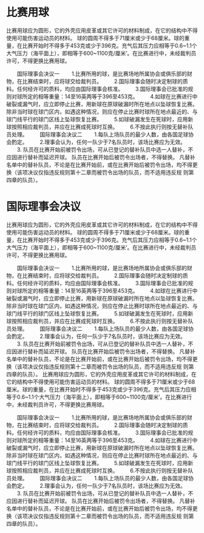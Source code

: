 # 比赛用球

比赛用球应为圆形，它的外壳应用皮革或其它许可的材料制成，在它的结构中不得使用可能伤害运动员的材料。
球的圆周不得多于71厘米或少于68厘米。球的重量，在比赛开始时不得多于453克或少于396克。充气后其压力应相等于0.6~1.1个大气压力（海平面上），即相等于600~1100克/厘米’。在比赛进行中，未经裁判员许可，不得更换比赛用球。

　　国际理事会决议一
　　1.比赛所用的球，是比赛场地所属协会或俱乐部的财物，在比赛结束时，应将球交给裁判员。
　　2.国际理事会随时决定制球的质料。任何经许可的质料，均应由国际理事会核准。
　　3.国际理事会已批准的规则对球所定的相等重量：14至16英两等于396至453克。
　　4.如球在比赛进行中破裂或漏气时，应立即停止比赛，用新球在原球破漏时所在地点以坠球恢复比赛。除非当时球在球门区内，如遇这种情况，则应在停止比赛时球所在地点最近的、与球门线平行的球门区线上坠球恢复比赛。
　　5.如球破漏发生在死球时，应用新球按照相应裁判员，并应在比赛成死球时互换。
　　6.不按此执行则按无替补队员处理。
　　国际理事会决议二
　　1.每队上场队员的最少人数，由各国足球协会酌定。
　　2.理事会认为，任何一队少于7名队员时，该场比赛应为无效。
　　3. 队员在比赛开始前被罚令出场，可从已登记的替补队员中选一人替补，不应因进行替补而延迟开球。 队员在比赛开始后被罚令出场者，不得替换。 凡替补名单中的替补队员，不论是在比赛开始前，或在比赛开始后被罚令出场，均不得更换（该项决议仅指违反规则第十二章而被罚令出场的队员，而不适用违反规 则第四章的队员）。

# 国际理事会决议

比赛用球应为圆形，它的外壳应用皮革或其它许可的材料制成，在它的结构中不得使用可能伤害运动员的材料。
球的圆周不得多于71厘米或少于68厘米。球的重量，在比赛开始时不得多于453克或少于396克。充气后其压力应相等于0.6~1.1个大气压力（海平面上），即相等于600~1100克/厘米’。在比赛进行中，未经裁判员许可，不得更换比赛用球。

　　国际理事会决议一
　　1.比赛所用的球，是比赛场地所属协会或俱乐部的财物，在比赛结束时，应将球交给裁判员。
　　2.国际理事会随时决定制球的质料。任何经许可的质料，均应由国际理事会核准。
　　3.国际理事会已批准的规则对球所定的相等重量：14至16英两等于396至453克。
　　4.如球在比赛进行中破裂或漏气时，应立即停止比赛，用新球在原球破漏时所在地点以坠球恢复比赛。除非当时球在球门区内，如遇这种情况，则应在停止比赛时球所在地点最近的、与球门线平行的球门区线上坠球恢复比赛。
　　5.如球破漏发生在死球时，应用新球按照相应裁判员，并应在比赛成死球时互换。
　　6.不按此执行则按无替补队员处理。
　　国际理事会决议二
　　1.每队上场队员的最少人数，由各国足球协会酌定。
　　2.理事会认为，任何一队少于7名队员时，该场比赛应为无效。
　　3. 队员在比赛开始前被罚令出场，可从已登记的替补队员中选一人替补，不应因进行替补而延迟开球。 队员在比赛开始后被罚令出场者，不得替换。 凡替补名单中的替补队员，不论是在比赛开始前，或在比赛开始后被罚令出场，均不得更换（该项决议仅指违反规则第十二章而被罚令出场的队员，而不适用违反规 则第四章的队员）。
比赛用球应为圆形，它的外壳应用皮革或其它许可的材料制成，在它的结构中不得使用可能伤害运动员的材料。
球的圆周不得多于71厘米或少于68厘米。球的重量，在比赛开始时不得多于453克或少于396克。充气后其压力应相等于0.6~1.1个大气压力（海平面上），即相等于600~1100克/厘米’。在比赛进行中，未经裁判员许可，不得更换比赛用球。

　　国际理事会决议一
　　1.比赛所用的球，是比赛场地所属协会或俱乐部的财物，在比赛结束时，应将球交给裁判员。
　　2.国际理事会随时决定制球的质料。任何经许可的质料，均应由国际理事会核准。
　　3.国际理事会已批准的规则对球所定的相等重量：14至16英两等于396至453克。
　　4.如球在比赛进行中破裂或漏气时，应立即停止比赛，用新球在原球破漏时所在地点以坠球恢复比赛。除非当时球在球门区内，如遇这种情况，则应在停止比赛时球所在地点最近的、与球门线平行的球门区线上坠球恢复比赛。
　　5.如球破漏发生在死球时，应用新球按照相应裁判员，并应在比赛成死球时互换。
　　6.不按此执行则按无替补队员处理。
　　国际理事会决议二
　　1.每队上场队员的最少人数，由各国足球协会酌定。
　　2.理事会认为，任何一队少于7名队员时，该场比赛应为无效。
　　3. 队员在比赛开始前被罚令出场，可从已登记的替补队员中选一人替补，不应因进行替补而延迟开球。 队员在比赛开始后被罚令出场者，不得替换。 凡替补名单中的替补队员，不论是在比赛开始前，或在比赛开始后被罚令出场，均不得更换（该项决议仅指违反规则第十二章而被罚令出场的队员，而不适用违反规 则第四章的队员）。